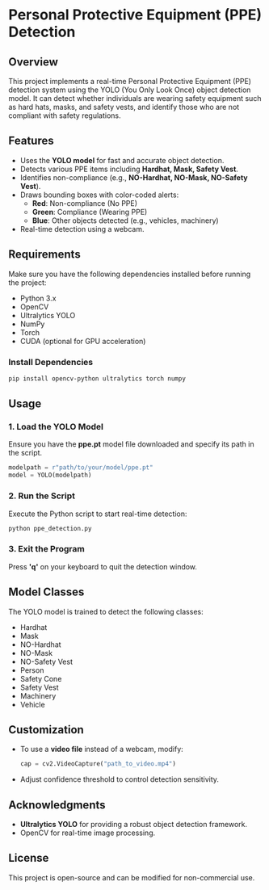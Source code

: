 # Personal Protective Equipment (PPE) Detection

## Overview
This project implements a real-time Personal Protective Equipment (PPE) detection system using the YOLO (You Only Look Once) object detection model. It can detect whether individuals are wearing safety equipment such as hard hats, masks, and safety vests, and identify those who are not compliant with safety regulations.

## Features
- Uses the **YOLO model** for fast and accurate object detection.
- Detects various PPE items including **Hardhat, Mask, Safety Vest**.
- Identifies non-compliance (e.g., **NO-Hardhat, NO-Mask, NO-Safety Vest**).
- Draws bounding boxes with color-coded alerts:
  - **Red**: Non-compliance (No PPE)
  - **Green**: Compliance (Wearing PPE)
  - **Blue**: Other objects detected (e.g., vehicles, machinery)
- Real-time detection using a webcam.

## Requirements
Make sure you have the following dependencies installed before running the project:

- Python 3.x
- OpenCV
- Ultralytics YOLO
- NumPy
- Torch
- CUDA (optional for GPU acceleration)

### Install Dependencies
```sh
pip install opencv-python ultralytics torch numpy
```

## Usage
### 1. Load the YOLO Model
Ensure you have the **ppe.pt** model file downloaded and specify its path in the script.

```python
modelpath = r"path/to/your/model/ppe.pt"
model = YOLO(modelpath)
```

### 2. Run the Script
Execute the Python script to start real-time detection:
```sh
python ppe_detection.py
```

### 3. Exit the Program
Press **'q'** on your keyboard to quit the detection window.

## Model Classes
The YOLO model is trained to detect the following classes:
- Hardhat
- Mask
- NO-Hardhat
- NO-Mask
- NO-Safety Vest
- Person
- Safety Cone
- Safety Vest
- Machinery
- Vehicle

## Customization
- To use a **video file** instead of a webcam, modify:
  ```python
  cap = cv2.VideoCapture("path_to_video.mp4")
  ```
- Adjust confidence threshold to control detection sensitivity.

## Acknowledgments
- **Ultralytics YOLO** for providing a robust object detection framework.
- OpenCV for real-time image processing.

## License
This project is open-source and can be modified for non-commercial use.

